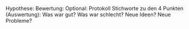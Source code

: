 Hypothese: 
Bewertung:
Optional: Protokoll
Stichworte zu den 4 Punkten (Auswertung): Was war gut? Was war schlecht? Neue Ideen? Neue Probleme?